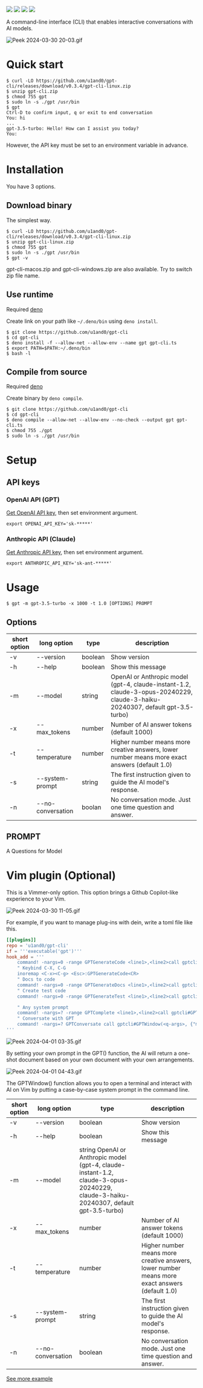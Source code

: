 <img src="https://img.shields.io/badge/version-v0.3.4-FF7777.svg"></img>
<img src="https://img.shields.io/badge/LICENSE-MIT-3388FF.svg"></img>
<img src="https://shield.deno.dev/deno/%5E1.39"></img>
<img src="https://github.com/u1and0/gpt-cli/actions/workflows/deno.yml/badge.svg"></img>

A command-line interface (CLI) that enables interactive conversations with AI models.

![Peek 2024-03-30 20-03.gif](https://qiita-image-store.s3.ap-northeast-1.amazonaws.com/0/113494/a15731ab-c7a7-c242-28ed-8abc6252c565.gif)

# Quick start

```
$ curl -LO https://github.com/u1and0/gpt-cli/releases/download/v0.3.4/gpt-cli-linux.zip
$ unzip gpt-cli.zip
$ chmod 755 gpt
$ sudo ln -s ./gpt /usr/bin
$ gpt
Ctrl-D to confirm input, q or exit to end conversation
You: hi
...
gpt-3.5-turbo: Hello! How can I assist you today?
You:
```

However, the API key must be set to an environment variable in advance.


# Installation
You have 3 options.

## Download binary
The simplest way.

```
$ curl -LO https://github.com/u1and0/gpt-cli/releases/download/v0.3.4/gpt-cli-linux.zip
$ unzip gpt-cli-linux.zip
$ chmod 755 gpt
$ sudo ln -s ./gpt /usr/bin
$ gpt -v
```

gpt-cli-macos.zip and gpt-cli-windows.zip are also available.
Try to switch zip file name.


## Use runtime
Required [deno](https://docs.deno.com/runtime/manual/getting_started/installation)

Create link on your path like `~/.deno/bin` using `deno install`.

```
$ git clone https://github.com/u1and0/gpt-cli
$ cd gpt-cli
$ deno install -f --allow-net --allow-env --name gpt gpt-cli.ts
$ export PATH=$PATH:~/.deno/bin
$ bash -l
```


## Compile from source
Required [deno](https://docs.deno.com/runtime/manual/getting_started/installation)

Create binary by `deno compile`.

```
$ git clone https://github.com/u1and0/gpt-cli
$ cd gpt-cli
$ deno compile --allow-net --allow-env --no-check --output gpt gpt-cli.ts
$ chmod 755 ./gpt
$ sudo ln -s ./gpt /usr/bin
```


# Setup

## API keys
### OpenAI API (GPT)

[Get OpenAI API key](https://platform.openai.com/api-keys), then set environment argument.

```
export OPENAI_API_KEY='sk-*****'
```

### Anthropic API (Claude)

[Get Anthropic API key](https://console.anthropic.com/login), then set environment argument.

```
export ANTHROPIC_API_KEY='sk-ant-*****'
```

# Usage

```
$ gpt -m gpt-3.5-turbo -x 1000 -t 1.0 [OPTIONS] PROMPT
```

## Options

| short option | long option | type | description |
|--------------|-------------|------|----|
| -v | --version | boolean | Show version |
| -h | --help | boolean | Show this message |
| -m | --model | string | OpenAI or Anthropic model (gpt-4, claude-instant-1.2, claude-3-opus-20240229, claude-3-haiku-20240307, default gpt-3.5-turbo) |
| -x | --max\_tokens | number | Number of AI answer tokens (default 1000) |
| -t | --temperature | number | Higher number means more creative answers, lower number means more exact answers (default 1.0) |
| -s | --system-prompt | string | The first instruction given to guide the AI model's response. |
| -n | --no-conversation | boolan | No conversation mode. Just one time question and answer. |

## PROMPT
A Questions for Model


# Vim plugin (Optional)
This is a Vimmer-only option.
This option brings a Github Copilot-like experience to your Vim.

![Peek 2024-03-30 11-05.gif](https://qiita-image-store.s3.ap-northeast-1.amazonaws.com/0/113494/5c19c1f2-cecf-59df-c6ff-6dc2c364feca.gif)

For example, if you want to manage plug-ins with dein, write a toml file like this.

```toml
[[plugins]]
repo = 'u1and0/gpt-cli'
if = '''executable('gpt')'''
hook_add = '''
    command! -nargs=0 -range GPTGenerateCode <line1>,<line2>call gptcli#GPT('You are best of code generator. Generate a prompt to continue coding based on the given input code. Generate only code effectively, DO NOT generate descriptions nor code blocks. If you need describe code, please comment out it.', { "max_tokens": 400, "temperature": 0.5, "model": "claude-3-haiku-20240307" })
    " Keybind C-X, C-G
    inoremap <C-x><C-g> <Esc>:GPTGenerateCode<CR>
    " Docs to code
    command! -nargs=0 -range GPTGenerateDocs <line1>,<line2>call gptcli#GPT('あなたは最高のコードライターです。 与えられたコードに基づいてわかりやすい日本語のドキュメントをコメントアウトして生成してください。', {"max_tokens": 2000, "model": "claude-3-haiku-20240307"})
    " Create test code
    command! -nargs=0 -range GPTGenerateTest <line1>,<line2>call gptcli#GPT('You are the best code tester. Please write test code that covers all cases to try the given code.', { "temperature": 0.5, "model": "claude-3-haiku-20240307" })

    " Any system prompt
    command! -nargs=? -range GPTComplete <line1>,<line2>call gptcli#GPT(<q-args>, { "model": "claude-3-haiku-20240307" })
    " Conversate with GPT
    command! -nargs=? GPTConversate call gptcli#GPTWindow(<q-args>, {"model": "claude-3-sonnet-20240229" })
'''
```

![Peek 2024-04-01 03-35.gif](https://qiita-image-store.s3.ap-northeast-1.amazonaws.com/0/113494/f243f19b-ee47-9821-5899-7ed2acc17320.gif)

By setting your own prompt in the GPT() function, the AI will return a one-shot document based on your own document with your own arrangements.

![Peek 2024-04-01 04-43.gif](https://qiita-image-store.s3.ap-northeast-1.amazonaws.com/0/113494/23286593-1418-d2cc-451a-e22efe7f3fa8.gif)

The GPTWindow() function allows you to open a terminal and interact with AI on Vim by putting a case-by-case system prompt in the command line.

| short option | long option | type | description |
|--------------|-------------|------|----|
| -v | --version | boolean | Show version |
| -h | --help | boolean | Show this message |
| -m | --model | string OpenAI or Anthropic model (gpt-4, claude-instant-1.2, claude-3-opus-20240229, claude-3-haiku-20240307, default gpt-3.5-turbo) |
| -x | --max\_tokens | number | Number of AI answer tokens (default 1000) |
| -t | --temperature | number | Higher number means more creative answers, lower number means more exact answers (default 1.0) |
| -s | --system-prompt | string | The first instruction given to guide the AI model's response. |
| -n | --no-conversation | boolean | No conversation mode. Just one time question and answer. |

[See more example](https://qiita.com/u1and0/items/88b86528ba5c8f9c3c87#vim-plugin1)
